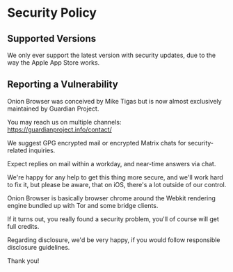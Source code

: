 # Security Policy

## Supported Versions

We only ever support the latest version with security updates, 
due to the way the Apple App Store works.

## Reporting a Vulnerability

Onion Browser was conceived by Mike Tigas but is now almost exclusively 
maintained by Guardian Project.

You may reach us on multiple channels:
https://guardianproject.info/contact/

We suggest GPG encrypted mail or encrypted Matrix chats for 
security-related inquiries.

Expect replies on mail within a workday, and near-time answers via chat.

We're happy for any help to get this thing more secure, 
and we'll work hard to fix it, but please be aware, that
on iOS, there's a lot outside of our control.

Onion Browser is basically browser chrome around the Webkit
rendering engine bundled up with Tor and some bridge clients.

If it turns out, you really found a security problem, you'll
of course will get full credits.

Regarding disclosure, we'd be very happy, if you would follow
responsible disclosure guidelines.

Thank you!
